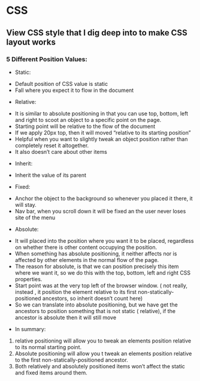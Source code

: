 # CSS

## View CSS style that I dig deep into to make CSS layout works

### 5 Different Position Values:
- Static:
* Default position of CSS value is static
* Fall where you expect it to flow in the document
- Relative: 
* It is similar to absolute positioning in that you can use top, bottom, left and right to scoot an object to a specific point on the page.
* Starting point will be relative to the flow of the document
* If we apply 20px top, then it will moved “relative to its starting position”
* Helpful when you want to slightly tweak an object position rather than completely reset it altogether.
* It also doesn’t care about other items
- Inherit:
* Inherit the value of its parent
- Fixed:
* Anchor the object to the background so whenever you placed it there, it will stay.
* Nav bar, when you scroll down it will be fixed an the user never loses site of the menu
- Absolute:
* It will placed into the position where you want it to be placed, regardless on whether there is other content occupying the position.
* When something has absolute positioning, it neither affects nor is affected by other elements in the normal flow of the page.
* The reason for absolute, is that we can position precisely this item where we want it, so we do this with the top, bottom, left and right CSS properties.
* Start point was at the very top left of the browser window. ( not really, instead , it position the element relative to its first non-statically-positioned ancestors, so inherit doesn’t count here)
* So we can translate into absolute positioning, but we have get the ancestors to position something that is not static ( relative), if the ancestor is absolute then it will still move
- In summary:
1. relative positioning will allow you to tweak an elements position relative to its normal starting point.
2. Absolute positioning will allow you t tweak an elements position relative to the first non-statically-positioned ancestor.
3. Both relatively and absolutely positioned items won’t affect the static and fixed items around them. 



